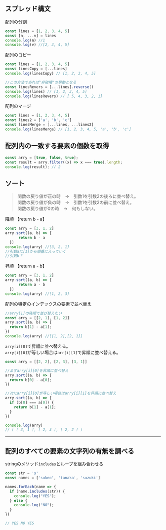 ## スプレッド構文
配列の分割
```js
const lines = [1, 2, 3, 4, 5]
const [n, ...v] = lines
console.log(n) //1
console.log(v) //[2, 3, 4, 5]
```
配列のコピー
```js
const lines = [1, 2, 3, 4, 5]
const linesCopy = [...lines]
console.log(linesCopy) // [1, 2, 3, 4, 5]

//この方法であれば"非破壊"の挙動となる
const linesRevers = [...lines].reverse()
console.log(lines) // [1, 2, 3, 4, 5]
console.log(linesRevers) // [ 5, 4, 3, 2, 1]

```
配列のマージ
```js
const lines = [1, 2, 3, 4, 5]
const lines2 = ['a', 'b', 'c']
const linesMerge = [...lines, ...lines2]
console.log(linesMerge) // [1, 2, 3, 4, 5, 'a', 'b', 'c']
```
## 配列内の一致する要素の個数を取得
```js
const arry = [true, false, true];
const result = arry.filter((x) => x === true).length;
console.log(result); // 2
```

## ソート
>関数の戻り値が正の時　→　引数1を引数2の後ろに並べ替え。  
>関数の戻り値が負の時　→　引数1を引数2の前に並べ替え。  
>関数の戻り値が0の時　→　何もしない。  

降順 【return b - a】
```js
const arry = [3, 1, 2]
arry.sort((a, b) => {
      return b - a
  })
console.log(arry) //[3, 2, 1]
//引数aに[1]から順番に入っていく  
//引数b？  
```
昇順 【return a - b】
```js
const arry = [3, 1, 2]
arry.sort((a, b) => {
      return a - b
  })
console.log(arry) //[1, 2, 3]
```
配列の特定のインデックスの要素で並べ替え
```js
//arry[1]の降順で並び替えたい
const arry = [[2, 1], [1, 2]]
arry.sort((a, b) => {
  return b[1] - a[1];
})
console.log(arry) //[[1, 2],[2, 1]]
```

`arry[i][0]`で昇順に並べ替える。  
`arry[i][0]`が等しい場合は`arr[i][1]`で昇順に並べ替える。

```js
const arry = [[2, 2], [2, 3], [3, 1]]

//まずarry[i][0]を昇順に並べ替え
arry.sort((a, b) => {
  return b[0] - a[0];
})

//次にarry[i][0]が等しい場合はarry[i][1]を昇順に並べ替え
arry.sort((a, b) => {
  if (b[0] === a[0]) {
    return b[1] - a[1];
  }
})

console.log(arry)
// [ [ 3, 1 ], [ 2, 3 ], [ 2, 2 ] ]
```
***
## 配列のすべての要素の文字列の有無を調べる
stringのメソッド`includes`とループを組み合わせる
```js
const str = 's'
const names = ['sukeo', 'tanaka', 'suzuki']

names.forEach(name => {
  if (name.includes(str)) {
    console.log("YES");
  } else {
    console.log("NO");
  }
})

// YES NO YES
```